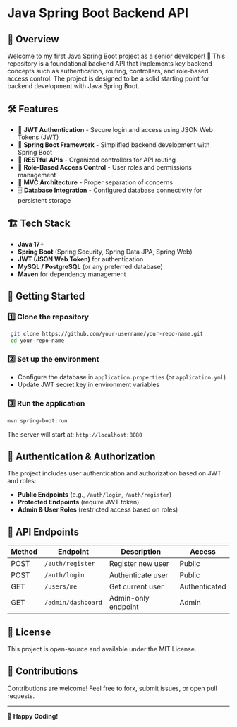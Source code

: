 # Java Spring Boot Backend API

## 📌 Overview
Welcome to my first Java Spring Boot project as a senior developer! 🚀 This repository is a foundational backend API that implements key backend concepts such as authentication, routing, controllers, and role-based access control. The project is designed to be a solid starting point for backend development with Java Spring Boot.

## 🛠️ Features
- 🔑 **JWT Authentication** - Secure login and access using JSON Web Tokens (JWT)
- 🚀 **Spring Boot Framework** - Simplified backend development with Spring Boot
- 📡 **RESTful APIs** - Organized controllers for API routing
- 👥 **Role-Based Access Control** - User roles and permissions management
- 📂 **MVC Architecture** - Proper separation of concerns
- 🗄️ **Database Integration** - Configured database connectivity for persistent storage

## 🏗️ Tech Stack
- **Java 17+**
- **Spring Boot** (Spring Security, Spring Data JPA, Spring Web)
- **JWT (JSON Web Token)** for authentication
- **MySQL / PostgreSQL** (or any preferred database)
- **Maven** for dependency management

## 🚀 Getting Started

### 1️⃣ Clone the repository
```bash
 git clone https://github.com/your-username/your-repo-name.git
 cd your-repo-name
```

### 2️⃣ Set up the environment
- Configure the database in `application.properties` (or `application.yml`)
- Update JWT secret key in environment variables

### 3️⃣ Run the application
```bash
mvn spring-boot:run
```

The server will start at: `http://localhost:8080`

## 🔐 Authentication & Authorization
The project includes user authentication and authorization based on JWT and roles:
- **Public Endpoints** (e.g., `/auth/login`, `/auth/register`)
- **Protected Endpoints** (require JWT token)
- **Admin & User Roles** (restricted access based on roles)

## 📌 API Endpoints
| Method | Endpoint           | Description             | Access |
|--------|-------------------|-------------------------|--------|
| POST   | `/auth/register`   | Register new user      | Public |
| POST   | `/auth/login`      | Authenticate user      | Public |
| GET    | `/users/me`        | Get current user       | Authenticated |
| GET    | `/admin/dashboard` | Admin-only endpoint    | Admin |

## 📜 License
This project is open-source and available under the MIT License.

## 🙌 Contributions
Contributions are welcome! Feel free to fork, submit issues, or open pull requests.

---
🚀 **Happy Coding!**

